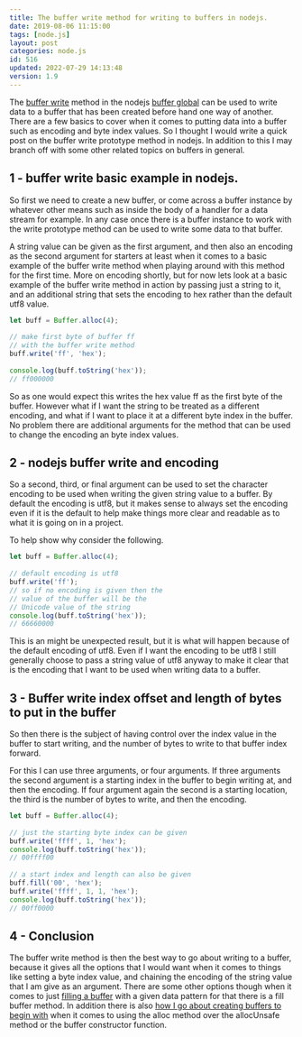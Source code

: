 ```yaml
---
title: The buffer write method for writing to buffers in nodejs.
date: 2019-08-06 11:15:00
tags: [node.js]
layout: post
categories: node.js
id: 516
updated: 2022-07-29 14:13:48
version: 1.9
---
```


The [buffer write](https://nodejs.org/api/buffer.html#buffer_buf_write_string_offset_length_encoding) method in the nodejs [buffer global](/2018/02/07/nodejs-buffer/) can be used to write data to a buffer that has been created before hand one way of another. There are a few basics to cover when it comes to putting data into a buffer such as encoding and byte index values. So I thought I would write a quick post on the buffer write prototype method in nodejs. In addition to this I  may branch off with some other related topics on buffers in general.

<!-- more -->

## 1 - buffer write basic example in nodejs.

So first we need to create a new buffer, or come across a buffer instance by whatever other means such as inside the body of a handler for a data stream for example. In any case once there is a buffer instance to work with the write prototype method can be used to write some data to that buffer.

A string value can be given as the first argument, and then also an encoding as the second argument for starters at least when it comes to a basic example of the buffer write method when playing around with this method for the first time. More on encoding shortly, but for now lets look at a basic example of the buffer write method in action by passing just a string to it, and an additional string that sets the encoding to hex rather than the default utf8 value.

```js
let buff = Buffer.alloc(4);
 
// make first byte of buffer ff
// with the buffer write method
buff.write('ff', 'hex');
 
console.log(buff.toString('hex'));
// ff000000
```

So as one would expect this writes the hex value ff as the first byte of the buffer. However what if I want the string to be treated as a different encoding, and what if I want to place it at a different byte index in the buffer. No problem there are additional arguments for the method that can be used to change the encoding an byte index values.

## 2 - nodejs buffer write and encoding

So a second, third, or final argument can be used to set the character encoding to be used when writing the given string value to a buffer. By default the encoding is utf8, but it makes sense to always set the encoding even if it is the default to help make things more clear and readable as to what it is going on in a project. 

To help show why consider the following.

```js
let buff = Buffer.alloc(4);
 
// default encoding is utf8
buff.write('ff');
// so if no encoding is given then the
// value of the buffer will be the
// Unicode value of the string 
console.log(buff.toString('hex'));
// 66660000
```

This is an might be unexpected result, but it is what will happen because of the default encoding of utf8. Even if I want the encoding to be utf8 I still generally choose to pass a string value of utf8 anyway to make it clear that is the encoding that I want to be used when writing data to a buffer.

## 3 - Buffer write index offset and length of bytes to put in the buffer

So then there is the subject of having control over the index value in the buffer to start writing, and the number of bytes to write to that buffer index forward.

For this I can use three arguments, or four arguments. If three arguments the second argument is a starting index in the buffer to begin writing at, and then the encoding. If four argument again the second is a starting location, the third is the number of bytes to write, and then the encoding.

```js
let buff = Buffer.alloc(4);
 
// just the starting byte index can be given
buff.write('ffff', 1, 'hex');
console.log(buff.toString('hex'));
// 00ffff00
 
// a start index and length can also be given
buff.fill('00', 'hex');
buff.write('ffff', 1, 1, 'hex');
console.log(buff.toString('hex'));
// 00ff0000
```

## 4 - Conclusion

The buffer write method is then the best way to go about writing to a buffer, because it gives all the options that I would want when it comes to things like setting a byte index value, and chaining the encoding of the string value that I am give as an argument. There are some other options though when it comes to just [filling a buffer](/2019/07/11/nodejs-buffer-fill/) with a given data pattern for that there is a fill buffer method. In addition there is also [how I go about creating buffers to begin with](/2019/06/17/nodejs-buffer-new/) when it comes to using the alloc method over the allocUnsafe method or the buffer constructor function.
